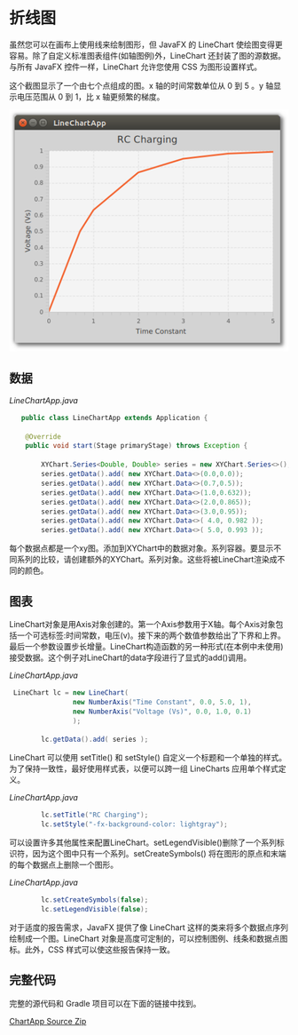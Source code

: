 # 折线图

虽然您可以在画布上使用线来绘制图形，但  JavaFX 的 LineChart 使绘图变得更容易。除了自定义标准图表组件(如轴图例)外，LineChart 还封装了图的源数据。与所有 JavaFX 控件一样，LineChart 允许您使用 CSS 为图形设置样式。

这个截图显示了一个由七个点组成的图。x 轴的时间常数单位从 0 到 5 。y 轴显示电压范围从 0 到 1，比 x 轴更频繁的梯度。

![linechartapp_screenshot](../../images/UIControls/linechartapp_screenshot.png)

## 数据

*LineChartApp.java*

```java
   public class LineChartApp extends Application {

    @Override
    public void start(Stage primaryStage) throws Exception {

        XYChart.Series<Double, Double> series = new XYChart.Series<>();
        series.getData().add( new XYChart.Data<>(0.0,0.0));
        series.getData().add( new XYChart.Data<>(0.7,0.5));
        series.getData().add( new XYChart.Data<>(1.0,0.632));
        series.getData().add( new XYChart.Data<>(2.0,0.865));
        series.getData().add( new XYChart.Data<>(3.0,0.95));
        series.getData().add( new XYChart.Data<>( 4.0, 0.982 ));
        series.getData().add( new XYChart.Data<>( 5.0, 0.993 ));
```

每个数据点都是一个xy图。添加到XYChart中的数据对象。系列容器。要显示不同系列的比较，请创建额外的XYChart。系列对象。这些将被LineChart渲染成不同的颜色。

## 图表

LineChart对象是用Axis对象创建的。第一个Axis参数用于X轴。每个Axis对象包括一个可选标签:时间常数，电压(v)。接下来的两个数值参数给出了下界和上界。最后一个参数设置步长增量。LineChart构造函数的另一种形式(在本例中未使用)接受数据。这个例子对LineChart的data字段进行了显式的add()调用。

*LineChartApp.java*

```java
 LineChart lc = new LineChart(
                new NumberAxis("Time Constant", 0.0, 5.0, 1),
                new NumberAxis("Voltage (Vs)", 0.0, 1.0, 0.1)
                );

        lc.getData().add( series );
```

LineChart 可以使用 setTitle() 和 setStyle() 自定义一个标题和一个单独的样式。为了保持一致性，最好使用样式表，以便可以跨一组 LineCharts 应用单个样式定义。

*LineChartApp.java*

```java
        lc.setTitle("RC Charging");
        lc.setStyle("-fx-background-color: lightgray");
```

可以设置许多其他属性来配置LineChart。setLegendVisible()删除了一个系列标识符，因为这个图中只有一个系列。setCreateSymbols() 将在图形的原点和末端的每个数据点上删除一个图形。

*LineChartApp.java*

```java
        lc.setCreateSymbols(false);
        lc.setLegendVisible(false);
```

对于适度的报告需求，JavaFX 提供了像 LineChart 这样的类来将多个数据点序列绘制成一个图。LineChart 对象是高度可定制的，可以控制图例、线条和数据点图标。此外，CSS 样式可以使这些报告保持一致。

## 完整代码

完整的源代码和 Gradle 项目可以在下面的链接中找到。

[ChartApp Source Zip](https://courses.bekwam.net/public_tutorials/source/bkcourse_chartapp_sources.zip)